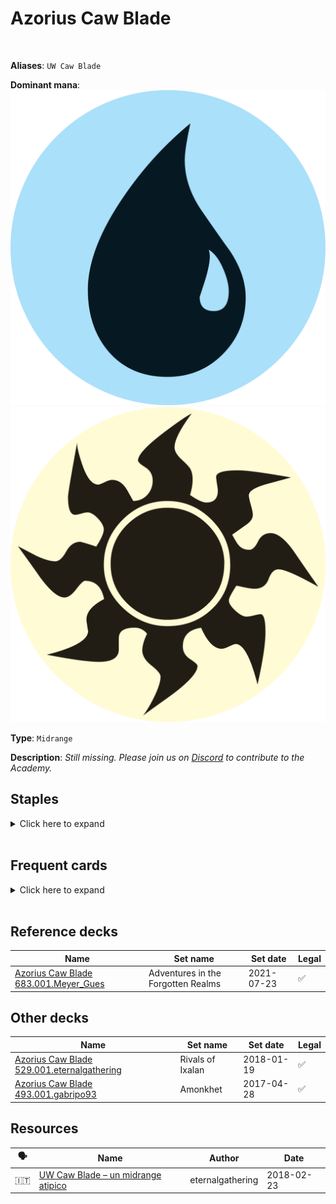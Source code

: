 <!-- This page is automatically generated by Myr: do not update it manually. -->
<!-- Changes directly applied here will be lost. -->
<!-- If you plan to update this page, please update the template at https://github.com/Pauperformance/pauperformance-bot -->
<!-- Templates can be found under pauperformance-bot/resources/templates/ -->
# Azorius Caw Blade
<br/>

**Aliases**: `UW Caw Blade`


**Dominant mana**: <img src="../resources/images/mana/U.png" class="dominant-mana-icon"/> <img src="../resources/images/mana/W.png" class="dominant-mana-icon"/>

**Type**: `Midrange`

**Description**: _Still missing. Please join us on [Discord](https://discord.gg/fYQbpjjkQ3) to contribute to the Academy._


## **Staples**

<details>
  <summary>Click here to expand</summary>
<a href="https://scryfall.com/card/cmr/458/bonesplitter"><img src="https://cards.scryfall.io/normal/front/6/9/690972a8-72df-4050-a353-16e45589167c.jpg" class="archetype-card rounded-image"/></a>
<a href="https://scryfall.com/card/mkc/96/brainstorm"><img src="https://cards.scryfall.io/normal/front/8/4/84479779-d570-4eee-9982-f6e918b4d75b.jpg" class="archetype-card rounded-image"/></a>
<a href="https://scryfall.com/card/a25/34/squadron-hawk"><img src="https://cards.scryfall.io/normal/front/9/e/9e81806d-5d87-4032-ad94-c2cdeabecdbf.jpg" class="archetype-card rounded-image"/></a>
</details><br/>



## **Frequent cards**

<details>
  <summary>Click here to expand</summary>
<a href="https://scryfall.com/card/tsr/6/aven-riftwatcher"><img src="https://cards.scryfall.io/normal/front/2/6/261691c8-371d-49b6-9c9b-50ece5984aa2.jpg" class="archetype-card rounded-image"/></a>
<a href="https://scryfall.com/card/cmm/81/counterspell"><img src="https://cards.scryfall.io/normal/front/8/4/8493131c-0a7b-4be6-a8a2-0b425f4f67fb.jpg" class="archetype-card rounded-image"/></a>
<a href="https://scryfall.com/card/m21/15/defiant-strike"><img src="https://cards.scryfall.io/normal/front/5/c/5c23869b-c99a-49dd-9e29-fcc0eb63fad1.jpg" class="archetype-card rounded-image"/></a>
<a href="https://scryfall.com/card/mid/47/delver-of-secrets-insectile-aberration"><img src="https://cards.scryfall.io/normal/front/a/b/abff6c81-65a4-48fa-ba8f-580f87b0344a.jpg" class="archetype-card rounded-image"/></a>
<a href="https://scryfall.com/card/bfz/76/dispel"><img src="https://cards.scryfall.io/normal/front/b/c/bceab6b3-6b64-4964-a501-ce806a6c13ad.jpg" class="archetype-card rounded-image"/></a>
<a href="https://scryfall.com/card/bfz/58/eldrazi-skyspawner"><img src="https://cards.scryfall.io/normal/front/9/c/9c9c1a10-446e-492a-95cc-a459dc6c08a0.jpg" class="archetype-card rounded-image"/></a>
<a href="https://scryfall.com/card/ima/54/elusive-spellfist"><img src="https://c1.scryfall.com/file/scryfall-cards/normal/front/a/a/aac94901-f4ec-4888-82ef-87fd2b20cf11.jpg" class="archetype-card rounded-image"/></a>
<a href="https://scryfall.com/card/eld/11/faerie-guidemother-gift-of-the-fae"><img src="https://c1.scryfall.com/file/scryfall-cards/normal/front/e/8/e8bbece8-9620-44d9-b991-350fe952538a.jpg" class="archetype-card rounded-image"/></a>
<a href="https://scryfall.com/card/2xm/256/flayer-husk"><img src="https://cards.scryfall.io/normal/front/2/0/20b394f9-644d-426e-801b-110774092018.jpg" class="archetype-card rounded-image"/></a>
<a href="https://scryfall.com/card/dis/10/guardian-of-the-guildpact"><img src="https://cards.scryfall.io/normal/front/c/8/c8dd004b-01e4-4fe1-a164-9f2ea8d7d88e.jpg" class="archetype-card rounded-image"/></a>
<a href="https://scryfall.com/card/cmd/17/journey-to-nowhere"><img src="https://cards.scryfall.io/normal/front/4/6/4686b51c-e02b-48c1-bafe-e8d08a5407b9.jpg" class="archetype-card rounded-image"/></a>
<a href="https://scryfall.com/card/mm3/11/kor-skyfisher"><img src="https://cards.scryfall.io/normal/front/d/7/d7501662-1216-4e08-bd2b-e0a459057942.jpg" class="archetype-card rounded-image"/></a>
<a href="https://scryfall.com/card/rix/11/legion-conquistador"><img src="https://cards.scryfall.io/normal/front/b/a/ba197b31-97b8-447e-b8fd-3eefd5ccdc72.jpg" class="archetype-card rounded-image"/></a>
<a href="https://scryfall.com/card/iko/20/light-of-hope"><img src="https://c1.scryfall.com/file/scryfall-cards/normal/front/b/c/bcb00599-e082-49b0-88f3-ef91b75595e4.jpg" class="archetype-card rounded-image"/></a>
<a href="https://scryfall.com/card/2x2/58/mana-leak"><img src="https://cards.scryfall.io/normal/front/1/7/179236d9-6fe2-4db6-bdfb-f851e8d531a2.jpg" class="archetype-card rounded-image"/></a>
<a href="https://scryfall.com/card/eld/52/mantle-of-tides"><img src="https://c1.scryfall.com/file/scryfall-cards/normal/front/c/0/c058d01e-f705-4407-bd9e-a2d127afdf04.jpg" class="archetype-card rounded-image"/></a>
<a href="https://scryfall.com/card/ema/60/memory-lapse"><img src="https://cards.scryfall.io/normal/front/3/0/30202613-d05f-4f47-af97-d0b75ccac293.jpg" class="archetype-card rounded-image"/></a>
<a href="https://scryfall.com/card/mkc/111/mulldrifter"><img src="https://cards.scryfall.io/normal/front/e/b/eb6d8d1c-8d23-4273-9c9b-f3b71eb0e105.jpg" class="archetype-card rounded-image"/></a>
<a href="https://scryfall.com/card/iko/60/of-one-mind"><img src="https://cards.scryfall.io/normal/front/c/9/c95fb136-f21d-4f3a-82b7-bcf490b7e90c.jpg" class="archetype-card rounded-image"/></a>
<a href="https://scryfall.com/card/otc/105/ponder"><img src="https://cards.scryfall.io/normal/front/5/a/5af43ceb-56d2-47d4-ab43-853338ab293c.jpg" class="archetype-card rounded-image"/></a>
<a href="https://scryfall.com/card/otc/107/preordain"><img src="https://cards.scryfall.io/normal/front/1/2/122f2cc2-5f4d-497c-96b5-ed5698f28b51.jpg" class="archetype-card rounded-image"/></a>
<a href="https://scryfall.com/card/khc/43/sea-gate-oracle"><img src="https://cards.scryfall.io/normal/front/4/9/498743ce-0ca5-488a-ae5e-d348b274bf3b.jpg" class="archetype-card rounded-image"/></a>
<a href="https://scryfall.com/card/2x2/28/seeker-of-the-way"><img src="https://cards.scryfall.io/normal/front/e/9/e9e3cb28-d318-4d5d-b5bf-1ea7c6249a89.jpg" class="archetype-card rounded-image"/></a>
<a href="https://scryfall.com/card/som/209/sylvok-lifestaff"><img src="https://cards.scryfall.io/normal/front/a/b/abbc5ae5-8e8b-4106-844f-2d49d2a51ed9.jpg" class="archetype-card rounded-image"/></a>
<a href="https://scryfall.com/card/cmm/66/thraben-inspector"><img src="https://cards.scryfall.io/normal/front/2/9/299cc386-2ed5-4504-9ba6-17a52e0c9a0c.jpg" class="archetype-card rounded-image"/></a>
<a href="https://scryfall.com/card/ddu/41/trinket-mage"><img src="https://cards.scryfall.io/normal/front/9/a/9a7800f7-95cd-4f5c-b054-4afad8924367.jpg" class="archetype-card rounded-image"/></a>
<a href="https://scryfall.com/card/cmr/106/warden-of-evos-isle"><img src="https://cards.scryfall.io/normal/front/6/b/6bfc5cef-aa9b-45d4-a9c3-4b157e4ed193.jpg" class="archetype-card rounded-image"/></a>
<a href="https://scryfall.com/card/dmr/74/wormfang-drake"><img src="https://cards.scryfall.io/normal/front/5/0/501128c7-c541-4de8-a041-9367c032dbb3.jpg" class="archetype-card rounded-image"/></a>
</details><br/>



## **Reference decks**

| Name | Set name | Set date | Legal |
| -----| -------- | -------- | ----- |
| [Azorius Caw Blade 683.001.Meyer_Gues](https://www.mtggoldfish.com/deck/4848401) | Adventures in the Forgotten Realms | 2021-07-23 | ✅ |




## **Other decks**

| Name | Set name | Set date | Legal |
| -----| -------- | -------- | ----- |
| [Azorius Caw Blade 529.001.eternalgathering](https://www.mtggoldfish.com/deck/4351088) | Rivals of Ixalan | 2018-01-19 | ✅ |
| [Azorius Caw Blade 493.001.gabripo93](https://www.mtggoldfish.com/deck/4351089) | Amonkhet | 2017-04-28 | ✅ |






## **Resources**

| 🗣️ | Name | Author | Date |
| -- | ---- | ------ | ---- |
| 🇮🇹 | <a target="_blank" href="https://eternalgathering.altervista.org/caw-blade/">UW Caw Blade – un midrange atipico</a> | eternalgathering | 2018-02-23   |

